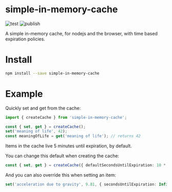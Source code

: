 # simple-in-memory-cache

![test](https://github.com/ehmpathy/simple-in-memory-cache/workflows/test/badge.svg)
![publish](https://github.com/ehmpathy/simple-in-memory-cache/workflows/publish/badge.svg)

A simple in-memory cache, for nodejs and the browser, with time based expiration policies.

# Install

```sh
npm install --save simple-in-memory-cache
```

# Example

Quickly set and get from the cache:

```ts
import { createCache } from 'simple-in-memory-cache';

const { set, get } = createCache();
set('meaning of life', 42);
const meaningOfLife = get('meaning of life'); // returns 42
```

Items in the cache live 5 minutes until expiration, by default.

You can change this default when creating the cache:

```ts
const { set, get } = createCache({ defaultSecondsUntilExpiration: 10 * 60 }); // updates the default seconds until expiration to 10 minutes
```

And you can also override this when setting an item:

```ts
set('acceleration due to gravity', 9.81, { secondsUntilExpiration: Infinity }); // gravity will not change, so we dont need to expire it
```
